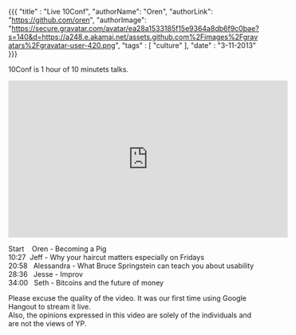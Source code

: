 {{{
  "title" : "Live 10Conf",
  "authorName": "Oren",
  "authorLink": "https://github.com/oren",
  "authorImage": "https://secure.gravatar.com/avatar/ea28a1533185f15e9364a8db6f9c0bae?s=140&d=https://a248.e.akamai.net/assets.github.com%2Fimages%2Fgravatars%2Fgravatar-user-420.png",
  "tags" : [ "culture" ],
  "date" : "3-11-2013"
}}}

10Conf is 1 hour of 10 minutets talks.  

<iframe width="560" height="315" src="http://www.youtube.com/embed/rPw-uf0yUd0" frameborder="0" allowfullscreen></iframe>

Start &nbsp;&nbsp; Oren - Becoming a Pig  
10:27 &nbsp;Jeff - Why your haircut matters especially on Fridays  
20:58 &nbsp; Alessandra - What Bruce Springstein can teach you about usability  
28:36 &nbsp; Jesse - Improv  
34:00 &nbsp; Seth - Bitcoins and the future of money  

Please excuse the quality of the video. It was our first time using Google Hangout to stream it live.  
Also, the opinions expressed in this video are solely of the individuals and are not the views of YP.
